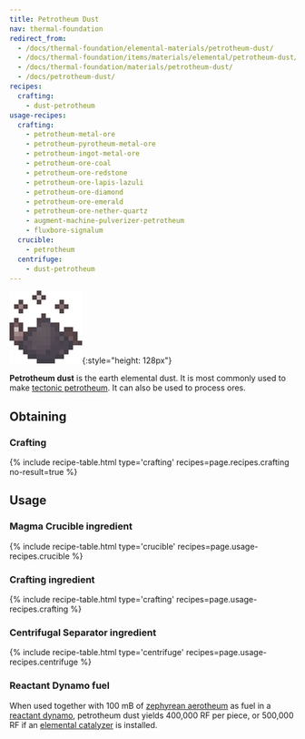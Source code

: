 ```yaml
---
title: Petrotheum Dust
nav: thermal-foundation
redirect_from:
  - /docs/thermal-foundation/elemental-materials/petrotheum-dust/
  - /docs/thermal-foundation/items/materials/elemental/petrotheum-dust/
  - /docs/thermal-foundation/materials/petrotheum-dust/
  - /docs/petrotheum-dust/
recipes:
  crafting:
    - dust-petrotheum
usage-recipes:
  crafting:
    - petrotheum-metal-ore
    - petrotheum-pyrotheum-metal-ore
    - petrotheum-ingot-metal-ore
    - petrotheum-ore-coal
    - petrotheum-ore-redstone
    - petrotheum-ore-lapis-lazuli
    - petrotheum-ore-diamond
    - petrotheum-ore-emerald
    - petrotheum-ore-nether-quartz
    - augment-machine-pulverizer-petrotheum
    - fluxbore-signalum
  crucible:
    - petrotheum
  centrifuge:
    - dust-petrotheum
---
```


![Petrotheum dust](/assets/images/thermal-foundation/dust-petrotheum.gif){:style="height: 128px"}


**Petrotheum dust** is the earth elemental dust. It is most commonly used to
make [tectonic petrotheum](/docs/tectonic-petrotheum/). It can also be used to
process ores.


Obtaining
---------

### Crafting
{% include recipe-table.html type='crafting' recipes=page.recipes.crafting no-result=true %}


Usage
-----

### Magma Crucible ingredient
{% include recipe-table.html type='crucible' recipes=page.usage-recipes.crucible %}

### Crafting ingredient
{% include recipe-table.html type='crafting' recipes=page.usage-recipes.crafting %}

### Centrifugal Separator ingredient
{% include recipe-table.html type='centrifuge' recipes=page.usage-recipes.centrifuge %}

### Reactant Dynamo fuel
When used together with 100 mB of [zephyrean
aerotheum](/docs/zephyrean-aerotheum/) as fuel in a [reactant
dynamo](/docs/reactant-dynamo/), petrotheum dust yields 400,000 RF per piece, or
500,000 RF if an [elemental catalyzer](/docs/augment-elemental-catalyzer/) is
installed.

